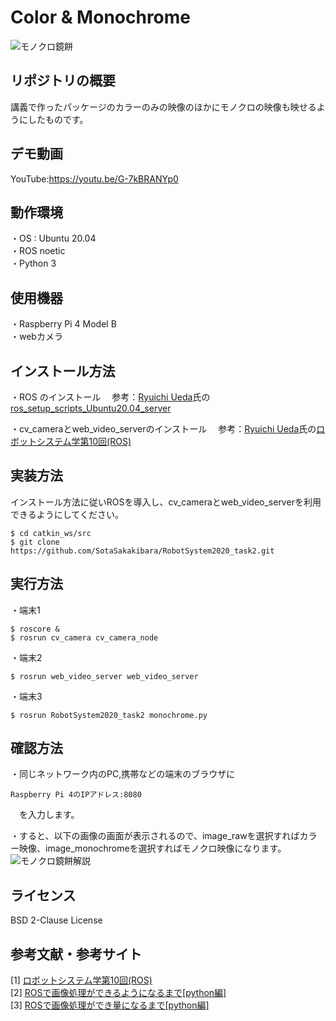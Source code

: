 # Color & Monochrome
![モノクロ鏡餅](https://user-images.githubusercontent.com/51734722/103845942-79b91080-50e0-11eb-9f83-d6c5564e5aa1.jpg)

## リポジトリの概要
講義で作ったパッケージのカラーのみの映像のほかにモノクロの映像も映せるようにしたものです。

## デモ動画
YouTube:https://youtu.be/G-7kBRANYp0

## 動作環境
・OS : Ubuntu 20.04<br>
・ROS noetic<br>
・Python 3<br>

## 使用機器
・Raspberry Pi 4 Model B<br>
・webカメラ<br>

## インストール方法
・ROS のインストール
　参考：[Ryuichi Ueda](https://github.com/ryuichiueda)氏の[ros_setup_scripts_Ubuntu20.04_server](https://github.com/ryuichiueda/ros_setup_scripts_Ubuntu20.04_server)

・cv_cameraとweb_video_serverのインストール
　参考：[Ryuichi Ueda](https://github.com/ryuichiueda)氏の[ロボットシステム学第10回(ROS)](https://ryuichiueda.github.io/robosys2020/lesson10_ros.html)

## 実装方法
インストール方法に従いROSを導入し、cv_cameraとweb_video_serverを利用できるようにしてください。

```
$ cd catkin_ws/src
$ git clone https://github.com/SotaSakakibara/RobotSystem2020_task2.git
```

## 実行方法
・端末1 
```
$ roscore &
$ rosrun cv_camera cv_camera_node
```
・端末2
```
$ rosrun web_video_server web_video_server
```
・端末3
```
$ rosrun RobotSystem2020_task2 monochrome.py
```

## 確認方法
・同じネットワーク内のPC,携帯などの端末のブラウザに
```
Raspberry Pi 4のIPアドレス:8080
```
　を入力します。

・すると、以下の画像の画面が表示されるので、image_rawを選択すればカラー映像、image_monochromeを選択すればモノクロ映像になります。
![モノクロ鏡餅解説](https://user-images.githubusercontent.com/51734722/103847406-7d9a6200-50e3-11eb-93e3-616ed76fda58.jpg)

## ライセンス
BSD 2-Clause License

## 参考文献・参考サイト
[1] [ロボットシステム学第10回(ROS)](https://ryuichiueda.github.io/robosys2020/lesson10_ros.html)<br>
[2] [ROSで画像処理ができるようになるまで[python編]](https://qiita.com/wakaba130/items/d3a041164c316a9e7a97)<br>
[3] [ROSで画像処理ができ量になるまで[python編]](https://qiita.com/wakaba130/items/d3a041164c316a9e7a97#%E5%8F%82%E8%80%83%E3%82%B5%E3%82%A4%E3%83%88)<br>
